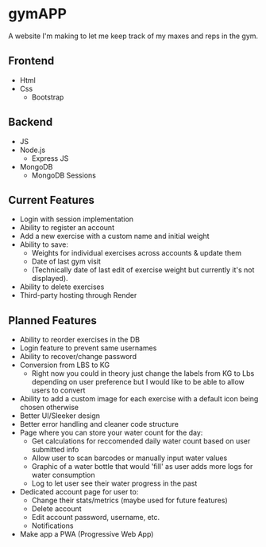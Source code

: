 # gymAPP #
A website I'm making to let me keep track of my maxes and reps in the gym.

## Frontend ##
- Html
- Css
  - Bootstrap 
## Backend ## 
- JS
- Node.js
  - Express JS
- MongoDB
  - MongoDB Sessions

## Current Features ##
- Login with session implementation
- Ability to register an account
- Add a new exercise with a custom name and initial weight 
- Ability to save:
  - Weights for individual exercises across accounts & update them
  - Date of last gym visit
  - (Technically date of last edit of exercise weight but currently it's not displayed).
- Ability to delete exercises
- Third-party hosting through Render

## Planned Features ##
- Ability to reorder exercises in the DB
- Login feature to prevent same usernames 
- Ability to recover/change password
- Conversion from LBS to KG
  - Right now you could in theory just change the labels from KG to Lbs depending on user preference but I would like to be able to allow users to convert
- Ability to add a custom image for each exercise with a default icon being chosen otherwise
- Better UI/Sleeker design
- Better error handling and cleaner code structure
- Page where you can store your water count for the day:
  - Get calculations for reccomended daily water count based on user submitted info
  - Allow user to scan barcodes or manually input water values
  - Graphic of a water bottle that would 'fill' as user adds more logs for water consumption
  - Log to let user see their water progress in the past
- Dedicated account page for user to:
  - Change their stats/metrics (maybe used for future features)
  - Delete account
  - Edit account password, username, etc.
  - Notifications
- Make app a PWA (Progressive Web App)
 
